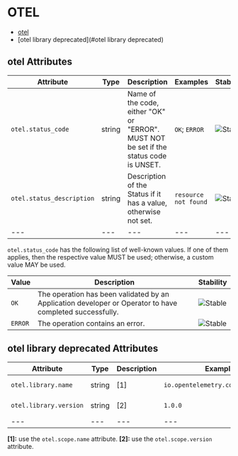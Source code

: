 
<!--- Hugo front matter used to generate the website version of this page:
--->

# OTEL

- [otel](#otel)
- [otel library deprecated](#otel library deprecated)


## otel Attributes

| Attribute  | Type | Description  | Examples  | Stability |
|---|---|---|---|---|
| `otel.status_code` | string | Name of the code, either "OK" or "ERROR". MUST NOT be set if the status code is UNSET.  |`OK`; `ERROR` | ![Stable](https://img.shields.io/badge/-stable-lightgreen) |
| `otel.status_description` | string | Description of the Status if it has a value, otherwise not set.  |`resource not found` | ![Stable](https://img.shields.io/badge/-stable-lightgreen) |
|---|---|---|---|---|


`otel.status_code` has the following list of well-known values. If one of them applies, then the respective value MUST be used; otherwise, a custom value MAY be used.

| Value  | Description | Stability |
|---|---|---|
| `OK` | The operation has been validated by an Application developer or Operator to have completed successfully. |  ![Stable](https://img.shields.io/badge/-stable-lightgreen) |
| `ERROR` | The operation contains an error. |  ![Stable](https://img.shields.io/badge/-stable-lightgreen) |


## otel library deprecated Attributes

| Attribute  | Type | Description  | Examples  | Stability |
|---|---|---|---|---|
| `otel.library.name` | string |  [1] |`io.opentelemetry.contrib.mongodb` | ![Deprecated](https://img.shields.io/badge/-deprecated-red) |
| `otel.library.version` | string |  [2] |`1.0.0` | ![Deprecated](https://img.shields.io/badge/-deprecated-red) |
|---|---|---|---|---|

**[1]:** use the `otel.scope.name` attribute.
**[2]:** use the `otel.scope.version` attribute.


